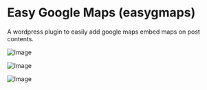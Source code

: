 Easy Google Maps (easygmaps)
================

A wordpress plugin to easily add google maps embed maps on post contents.

![Image](../blob/master/screenshots/easygmaps-screenshot1.jpg?raw=true)

![Image](../blob/master/screenshots/easygmaps-screenshot2.png?raw=true)

![Image](../blob/master/screenshots/easygmaps-screenshot3.png?raw=true)


